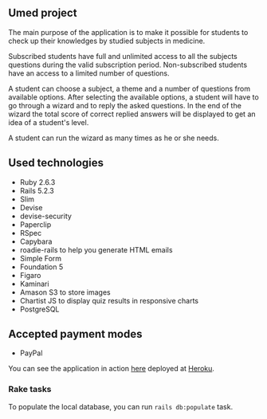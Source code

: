 ## Umed project

The main purpose of the application is to make it possible for students to check up their knowledges by studied subjects in medicine.

Subscribed students have full and unlimited access to all the subjects questions during the valid subscription period.
Non-subscribed students have an access to a limited number of questions.

A student can choose a subject, a theme and a number of questions from available options.
After selecting the available options, a student will have to go through a wizard and to reply the asked questions.
In the end of the wizard the total score of correct replied answers will be displayed to get an idea of a student's level.

A student can run the wizard as many times as he or she needs.

## Used technologies

* Ruby 2.6.3
* Rails 5.2.3
* Slim
* Devise
* devise-security
* Paperclip
* RSpec
* Capybara
* roadie-rails to help you generate HTML emails
* Simple Form
* Foundation 5
* Figaro
* Kaminari
* Amason S3 to store images
* Chartist JS to display quiz results in responsive charts
* PostgreSQL


## Accepted payment modes

* PayPal

You can see the application in action [here](https://umed.herokuapp.com/) deployed at [Heroku](https://www.heroku.com).

### Rake tasks

To populate the local database, you can run `rails db:populate` task.
